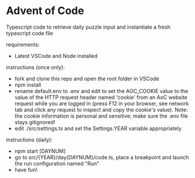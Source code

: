 # Advent of Code

Typescript code to retrieve daily puzzle input and instantiate a fresh typescript code file

requirements:
- Latest VSCode and Node installed

instructions (once only):
- fork and clone this repo and open the root folder in VSCode
- npm install
- rename default.env to .env and edit to set the AOC_COOKIE value to the value of the HTTP request header named 'cookie' from an AoC website request while you are logged in (press F12 in your browser, see network tab and click any request to inspect and copy the cookie's value). Note: the cookie information is personal and sensitive; make sure the .env file stays gitignored!
- edit ./src/settings.ts and set the Settings.YEAR variable appropriately

instructions (daily):
- npm start [DAYNUM]
- go to src/{YEAR}/day{DAYNUM}/code.ts, place a breakpoint and launch the run configuration named "Run"
- have fun!
